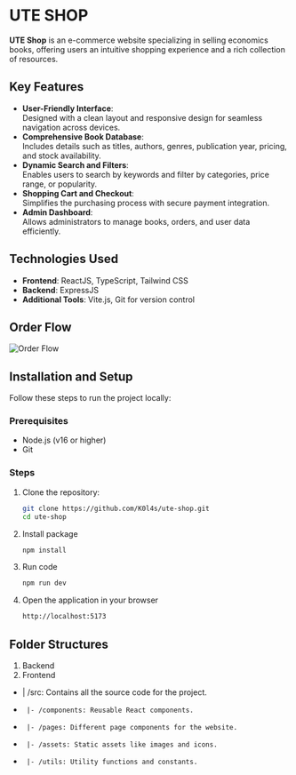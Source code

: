 # UTE SHOP  

**UTE Shop** is an e-commerce website specializing in selling economics books, offering users an intuitive shopping experience and a rich collection of resources.  

## Key Features  
- **User-Friendly Interface**:  
  Designed with a clean layout and responsive design for seamless navigation across devices.  
- **Comprehensive Book Database**:  
  Includes details such as titles, authors, genres, publication year, pricing, and stock availability.  
- **Dynamic Search and Filters**:  
  Enables users to search by keywords and filter by categories, price range, or popularity.  
- **Shopping Cart and Checkout**:  
  Simplifies the purchasing process with secure payment integration.  
- **Admin Dashboard**:  
  Allows administrators to manage books, orders, and user data efficiently.  

## Technologies Used  
- **Frontend**: ReactJS, TypeScript, Tailwind CSS  
- **Backend**: ExpressJS  
- **Additional Tools**: Vite.js, Git for version control  

## Order Flow  
![Order Flow](https://github.com/user-attachments/assets/ba368c0f-c934-4be6-89fc-45c1099430a2)  

## Installation and Setup  
Follow these steps to run the project locally:  

### Prerequisites  
- Node.js (v16 or higher)  
- Git  

### Steps  
1. Clone the repository:  
   ```bash  
   git clone https://github.com/K0l4s/ute-shop.git  
   cd ute-shop
2. Install package
   ```bash
   npm install
3. Run code
   ```bash
   npm run dev
2. Open the application in your browser
   ```bash
   http://localhost:5173  
## Folder Structures
1. Backend
2. Frontend

*   | /src: Contains all the source code for the project.
*      |- /components: Reusable React components.
*      |- /pages: Different page components for the website.
*      |- /assets: Static assets like images and icons.
*      |- /utils: Utility functions and constants.

